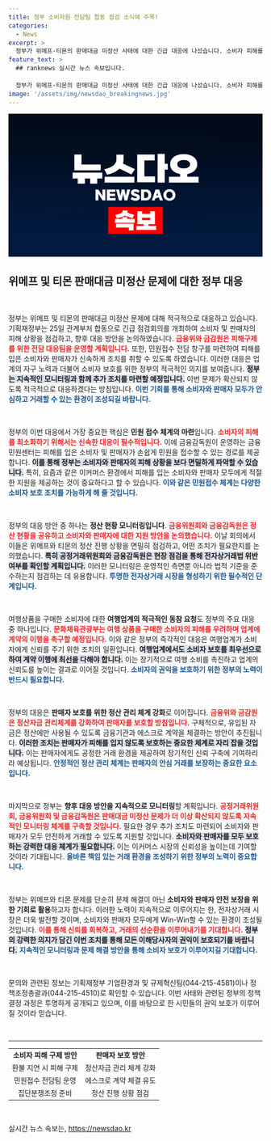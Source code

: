 ```yaml
---
title: 정부 소비자원 전담팀 합동 점검 소식에 주목!
categories:
  - News
excerpt: >
  정부가 위메프·티몬의 판매대금 미정산 사태에 대한 긴급 대응에 나섰습니다. 소비자 피해를 최소화하고 판매자 보호를 위해 합동 점검 및 민원접수를 추진하며, 추가 조치도 예고하고 있습니다. 클릭해 더 자세한 내용을 확인하세요!
feature_text: >
  ## ranknews 실시간 뉴스 속보입니다.

  정부가 위메프·티몬의 판매대금 미정산 사태에 대한 긴급 대응에 나섰습니다. 소비자 피해를 최소화하고 판매자 보호를 위해 합동 점검 및 민원접수를 추진하며, 추가 조치도 예고하고 있습니다. 클릭해 더 자세한 내용을 확인하세요!
image: '/assets/img/newsdao_breakingnews.jpg'
---
```


<p><img src="/assets/img/newsdao_breakingnews.jpg" alt="ranknews 속보" /></p>

<h2 data-ke-size="size26">위메프 및 티몬 판매대금 미정산 문제에 대한 정부 대응</h2>

<p data-ke-size="size16">&nbsp;</p>

<p>정부는 위메프 및 티몬의 판매대금 미정산 문제에 대해 적극적으로 대응하고 있습니다. 기획재정부는 25일 관계부처 합동으로 긴급 점검회의를 개최하여 소비자 및 판매자의 피해 상황을 점검하고, 향후 대응 방안을 논의하였습니다. <b><span style="color: #ee2323;">금융위와 금감원은 피해구제를 위한 전담 대응팀을 운영할 계획입니다.</span></b> 또한, 민원접수 전담 창구를 마련하여 피해를 입은 소비자와 판매자가 신속하게 조치를 취할 수 있도록 하였습니다. 이러한 대응은 업계의 자구 노력과 더불어 소비자 보호를 위한 정부의 적극적인 의지를 보여줍니다. <b><span style="background-color: #21538527;">정부는 지속적인 모니터링과 함께 추가 조치를 마련할 예정입니다.</span></b> 이번 문제가 확산되지 않도록 적극적으로 대응하겠다는 방침입니다. <b><span style="color: #1a5490;">이번 기회를 통해 소비자와 판매자 모두가 안심하고 거래할 수 있는 환경이 조성되길 바랍니다.</span></b></p>

<p data-ke-size="size16">&nbsp;</p>

<p>정부의 이번 대응에서 가장 중요한 핵심은 <strong>민원 접수 체계의 마련</strong>입니다. <b><span style="color: #ee2323;">소비자의 피해를 최소화하기 위해서는 신속한 대응이 필수적입니다.</span></b> 이에 금융감독원이 운영하는 금융민원센터는 피해를 입은 소비자 및 판매자가 손쉽게 민원을 접수할 수 있는 경로를 제공합니다. <b><span style="background-color: #21538527;">이를 통해 정부는 소비자와 판매자의 피해 상황을 보다 면밀하게 파악할 수 있습니다.</span></b> 특히, 요즘과 같은 이커머스 환경에서 피해를 입는 소비자와 판매자 모두에게 적절한 지원을 제공하는 것이 중요하다고 할 수 있습니다. <b><span style="color: #1a5490;">이와 같은 민원접수 체계는 다양한 소비자 보호 조치를 가능하게 해 줄 것입니다.</span></b></p>

<p data-ke-size="size16">&nbsp;</p>

<p>정부의 대응 방안 중 하나는 <strong>정산 현황 모니터링입니다</strong>. <b><span style="color: #ee2323;">금융위원회와 금융감독원은 정산 현황을 공유하고 소비자와 판매자에 대한 지원 방안을 논의했습니다.</span></b> 이날 회의에서 이들은 위메프와 티몬의 정산 진행 상황을 면밀히 점검하고, 어떤 조치가 필요한지를 논의했습니다. <b><span style="background-color: #21538527;">특히 공정거래위원회와 금융감독원은 현장 점검을 통해 전자상거래법 위반 여부를 확인할 계획입니다.</span></b> 이러한 모니터링은 운영적인 측면뿐 아니라 법적 기준을 준수하는지 점검하는 데 유용합니다. <b><span style="color: #1a5490;">투명한 전자상거래 시장을 형성하기 위한 필수적인 단계입니다.</span></b></p>

<p data-ke-size="size16">&nbsp;</p>

<p>여행상품을 구매한 소비자에 대한 <strong>여행업계의 적극적인 동참 요청</strong>도 정부의 주요 대응 중 하나입니다. <b><span style="color: #ee2323;">문화체육관광부는 여행 상품을 구매한 소비자의 피해를 우려하며 업계에 계약의 이행을 촉구할 예정입니다.</span></b> 이와 같은 정부의 즉각적인 대응은 여행업계가 소비자에게 신뢰를 주기 위한 조치의 일환입니다. <b><span style="background-color: #21538527;">여행업계에서도 소비자 보호를 최우선으로 하여 계약 이행에 최선을 다해야 합니다.</span></b> 이는 장기적으로 여행 소비를 촉진하고 업계의 신뢰도를 높이는 결과로 이어질 것입니다. <b><span style="color: #1a5490;">소비자의 권익을 보호하기 위한 정부의 노력이 반드시 필요합니다.</span></b></p>

<p data-ke-size="size16">&nbsp;</p>

<p>정부의 대응은 <strong>판매자 보호를 위한 정산 관리 체계 강화</strong>로 이어집니다. <b><span style="color: #ee2323;">금융위와 금감원은 정산자금 관리체계를 강화하여 판매자를 보호할 방침입니다.</span></b> 구체적으로, 유입된 자금은 정산에만 사용될 수 있도록 금융기관과 에스크로 계약을 체결하는 방안이 추진됩니다. <b><span style="background-color: #21538527;">이러한 조치는 판매자가 피해를 입지 않도록 보호하는 중요한 체계로 자리 잡을 것입니다.</span></b> 이는 판매자에게도 공정한 거래 환경을 제공하여 장기적인 신뢰 구축에 기여하리라 예상됩니다. <b><span style="color: #1a5490;">안정적인 정산 관리 체계는 판매자의 안심 거래를 보장하는 중요한 요소입니다.</span></b></p>

<p data-ke-size="size16">&nbsp;</p>

<p>마지막으로 정부는 <strong>향후 대응 방안을 지속적으로 모니터링</strong>할 계획입니다. <b><span style="color: #ee2323;">공정거래위원회, 금융위원회 및 금융감독원은 판매대금 미정산 문제가 더 이상 확산되지 않도록 지속적인 모니터링 체계를 구축할 것입니다.</span></b> 필요한 경우 추가 조치도 마련되어 소비자와 판매자가 모두 안전하게 거래할 수 있도록 지원할 것입니다. <b><span style="background-color: #21538527;">소비자와 판매자를 모두 보호하는 강력한 대응 체계가 필요합니다.</span></b> 이는 이커머스 시장의 신뢰성을 높이는데 기여할 것이라 기대됩니다. <b><span style="color: #1a5490;">올바른 책임 있는 거래 환경을 조성하기 위한 정부의 노력이 중요합니다.</span></b></p>

<p data-ke-size="size16">&nbsp;</p>

<p>정부는 위메프와 티몬 문제를 단순히 문제 해결이 아닌 <strong>소비자와 판매자 안전 보장을 위한 기회로 활용</strong>하고자 합니다. 이러한 노력이 지속적으로 이루어지는 한, 전자상거래 시장은 더욱 발전할 것이며, 소비자와 판매자 모두에게 Win-Win할 수 있는 환경이 조성될 것입니다. <b><span style="color: #ee2323;">이를 통해 신뢰를 회복하고, 거래의 선순환을 이루어내기를 기대합니다.</span></b> <b><span style="background-color: #21538527;">정부의 강력한 의지가 담긴 이번 조치를 통해 모든 이해당사자의 권익이 보호되기를 바랍니다.</span></b> <b><span style="color: #1a5490;">지속적인 모니터링과 문제 해결 방안을 통해 소비자 보호가 이루어지길 기대합니다.</span></b></p>

<p data-ke-size="size16">&nbsp;</p>

<p>문의와 관련된 정보는 기획재정부 기업환경과 및 규제혁신팀(044-215-4581)이나 정책조정총괄과(044-215-4510)로 확인할 수 있습니다. 이번 사태와 관련된 정부의 정책 결정 과정은 투명하게 공개되고 있으며, 이를 바탕으로 한 시민들의 권익 보호가 이루어질 것이라 믿습니다. </p>

<p data-ke-size="size16">&nbsp;</p>

<hr>

<table style="width: 100%;">
    <tbody>
        <tr>
            <td style="text-align: center; height: 17px;"><b>소비자 피해 구제 방안</b></td>
            <td style="text-align: center; height: 17px;"><b>판매자 보호 방안</b></td>
        </tr>
        <tr>
            <td style="text-align: center; height: 17px;">환불 지연 시 피해 구제</td>
            <td style="text-align: center; height: 17px;">정산자금 관리 체계 강화</td>
        </tr>
        <tr>
            <td style="text-align: center; height: 17px;">민원접수 전담팀 운영</td>
            <td style="text-align: center; height: 17px;">에스크로 계약 체결 유도</td>
        </tr>
        <tr>
            <td style="text-align: center; height: 17px;">집단분쟁조정 준비</td>
            <td style="text-align: center; height: 17px;">정산 진행 상황 점검</td>
        </tr>
    </tbody>
</table>

<p data-ke-size="size16">&nbsp;</p>
실시간 뉴스 속보는, <a href="https://newsdao.kr" rel="dofollow">https://newsdao.kr</a>


